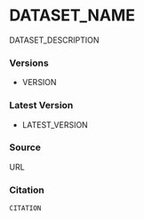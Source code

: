 
# DATASET_NAME
DATASET_DESCRIPTION

### Versions 
 - VERSION

### Latest Version 
 - LATEST_VERSION

### Source 
URL

### Citation
```
CITATION
```